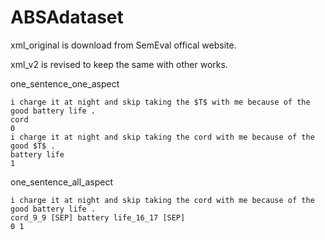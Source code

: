 # ABSAdataset

xml_original is download from SemEval offical website.

xml_v2 is revised to keep the same with other works.

one_sentence_one_aspect

```
i charge it at night and skip taking the $T$ with me because of the good battery life .
cord
0
i charge it at night and skip taking the cord with me because of the good $T$ .
battery life
1
```

one_sentence_all_aspect

```
i charge it at night and skip taking the cord with me because of the good battery life .
cord_9_9 [SEP] battery life_16_17 [SEP] 
0 1 
```